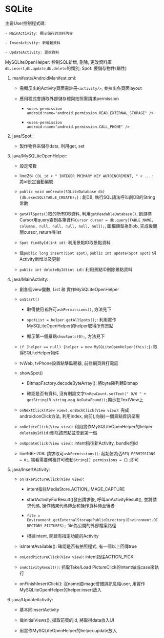 # SQLite

主要User控制程式碼: 

	- MainActivity: 顯示儲存的資料內容

	- InserActivity: 新增新資料

	- UpdateActivity: 更改資料

MySQLiteOpenHelper: 控制SQL新增, 刪除, 更改資料庫`db.insert`,`db.update`,`db.delete`的類別; Spot: 要儲存物件(屬性)

1. manifests/AndroidManifest.xml:

	- 需顯示出的Activity頁面需註冊`<activity/>`, 並拉出各頁面layout

	- 應用程式會讀取外部儲存體與拍照需請求permission

		- `<uses-permission android:name="android.permission.READ_EXTERNAL_STORAGE" /> `

		- `<uses-permission android:name="android.permission.CALL_PHONE" />`

2. java/Spot:

	- 製作物件來儲存data, 利用get, set

3. java/MySQLiteOpenHelper:

	- 設定常數

	- line25:` COL_id + " INTEGER PRIMARY KEY AUTOINCREMENT, " + ...` : 將id設定自動編號

	- `public void onCreate(SQLiteDatabase db) {db.execSQL(TABLE_CREATE);}` : 創DB, 執行SQL語法呼叫創DB的String常數

	- `getAllSpots()`取的所有DB資料, 利用`getReadableDatabase()`, 創游標Cursor用query查到各筆資料`Cursor cursor = db.query(TABLE_NAME, columns, null, null, null, null, null);`, 圖檔類型為Blob, 完成後關閉cursor, return得list

	- `Spot findById(int id)`: 利用景點ID取景點資料

	- 做`public long insert(Spot spot)`, `public int update(Spot spot)` 供Activity新增以及更新

	- `public int deleteById(int id)`: 利用景點ID刪除景點資料

4. java/MainActivity:

	- 創各個view變數, List 和 實作MySQLiteOpenHelper

	- `onStart()`

		- 取得使用者許可`askPermissions()`, 方法見下

		- `spotList = helper.getAllSpots();`: 利用實作MySQLiteOpenHelper的helper取得所有景點

		- 顯示第一個景點`showSpots(0);`, 方法見下

	- `if (helper == null) {helper = new MySQLiteOpenHelper(this);}`: 取得SQLiteHelper物件

	- tvWeb, tvPhone設置點擊監聽器, 前往網頁與打電話

	- showSpot()

		- BitmapFactory.decodeByteArray(): 將byte陣列轉Bitmap

		- 確認是否有資料, 沒有則設文字`tvRowCount.setText(" 0/0 " + getString(R.string.msg_NoDataFound));`顯示在TextView上

	- `onNextClick(View view)`, `onBackClick(View view)`: 完成android:onClick方法, 利用index, 向前(,向後)一個景點資訊呈現

	- `onDeleteClick(View view)`: 利用實作MySQLiteOpenHelper的helper `deleteById(id)`刪除該景點並會到第一個

	- `onUpdateClick(View view)`: intent指往新Activity, bundle包id

	- line166~208: 請求取可`askPermissions()`: 起始皆為否`REQ_PERMISSIONS = 0;`, 端看需要何種許可改動`String[] permissions = {};`即可

5. java/InsertActivity:

	- `onTakePictureClick(View view)`: 

		- intent指往MediaStore.ACTION_IMAGE_CAPTURE

		- startActivityForResult()發出請求後, 呼叫onActivityResult(), 並將請求代碼, 操作結果代碼傳至和操作資料傳至後者

		- `file = Environment.getExternalStoragePublicDirectory(Environment.DIRECTORY_PICTURES);` file為公開的外部檔案路徑

		- 根據intent, 開啟有指定功能的Activity

	- isIntentAvailable(): 確認是否有拍照程式, 有一個以上回傳true

	- `onLoadPictureClick(View view)`: intent指往ACTION_PICK

	- `onActivityResult()`: 抓取Take/Load PictureClick的intent做成case來執行

	- onFinishInsertClick(): 沒name或image會錯誤訊息給user, 用實作MySQLiteOpenHelper的helper.insert放入

6. java/UpdateActivity:

	- 基本同InsertActivity

	- 做initialViews(), 擷取前頁的id, 將取得data放入UI

	- 用實作MySQLiteOpenHelper的helper.update放入

